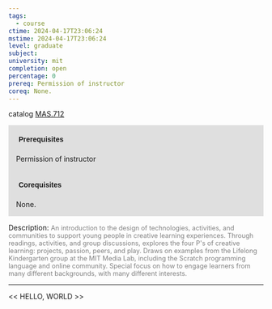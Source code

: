 ```yaml
---
tags:
  - course
ctime: 2024-04-17T23:06:24
mstime: 2024-04-17T23:06:24
level: graduate
subject: 
university: mit
completion: open
percentage: 0
prereq: Permission of instructor
coreq: None.
---
```


catalog [MAS.712](http://student.mit.edu/catalog/mMASa.html#MAS.712)

<span style="display: block; padding: 15px; background-color: rgb(100, 100, 100, 0.2);"><font id="m_prereq4091_0" style="display: block; font-family: Arial, sans-serif; font-weight: bold; padding: 5px">Prerequisites</font><br><span id="prereq4091_0">Permission of instructor</span></span>
<span style="display: block; padding: 15px; background-color: rgb(100, 100, 100, 0.2);"><font id="m_coreq4091_0" style="display: block; font-family: Arial, sans-serif; font-weight: bold; padding: 5px">Corequisites</font><br><span id="coreq4091_0">None.</span></span>

<font style="">Description:</font>
<font style="color: grey; font-size: 0.8rem;">An introduction to the design of technologies, activities, and communities to support young people in creative learning experiences. Through readings, activities, and group discussions, explores the four P's of creative learning: projects, passion, peers, and play. Draws on examples from the Lifelong Kindergarten group at the MIT Media Lab, including the Scratch programming language and online community. Special focus on how to engage learners from many different backgrounds, with many different interests.</font>



---

<< HELLO, WORLD >>
